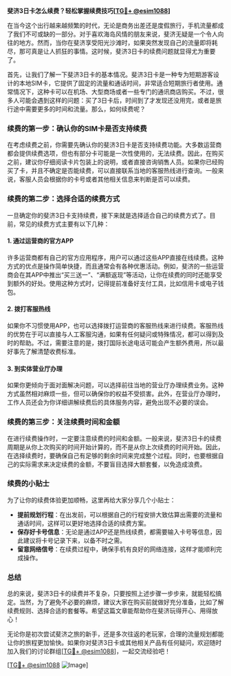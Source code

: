 **斐济3日卡怎么续费？轻松掌握续费技巧[[TG💪+ @esim1088](https://t.me/s/esim1088)]**

在当今这个出行越来越频繁的时代，无论是商务出差还是度假旅行，手机流量都成了我们不可或缺的一部分。对于喜欢海岛风情的朋友来说，斐济无疑是一个令人向往的地方。然而，当你在斐济享受阳光沙滩时，如果突然发现自己的流量即将耗尽，那可真是让人抓狂的事情。这时候，斐济3日卡的续费问题就显得尤为重要了。

首先，让我们了解一下斐济3日卡的基本情况。斐济3日卡是一种专为短期游客设计的本地SIM卡，它提供了固定的流量和通话时间，非常适合短期旅行者使用。通常情况下，这种卡可以在机场、大型商场或者一些专门的通讯商店购买。不过，很多人可能会遇到这样的问题：买了3日卡后，时间到了才发现还没用完，或者是旅行途中需要更多的时间和流量。那么，如何续费呢？

### 续费的第一步：确认你的SIM卡是否支持续费

在考虑续费之前，你需要先确认你的斐济3日卡是否支持续费功能。大多数运营商都会提供续费选项，但也有部分卡可能是一次性使用的，无法续费。因此，在购买之前，建议你仔细阅读卡片包装上的说明，或者直接咨询销售人员。如果你已经购买了卡，并且不确定是否能续费，可以直接联系当地的客服热线进行查询。一般来说，客服人员会根据你的卡号或者其他相关信息来判断是否可以续费。

### 续费的第二步：选择合适的续费方式

一旦确定你的斐济3日卡支持续费，接下来就是选择适合自己的续费方式了。目前，常见的续费方式主要有以下几种：

#### 1. **通过运营商的官方APP**
许多运营商都有自己的官方应用程序，用户可以通过这些APP直接在线续费。这种方式的优点是操作简单快捷，而且通常会有各种优惠活动。例如，斐济的一些运营商会在其APP中推出“买三送一”、“满额返现”等活动，让你在续费的同时还能享受到额外的好处。使用这种方式时，记得提前准备好支付工具，比如信用卡或电子钱包。

#### 2. **拨打客服热线**
如果你不习惯使用APP，也可以选择拨打运营商的客服热线来进行续费。客服热线的优势在于可以直接与人工客服沟通，如果有任何疑问或特殊情况，都可以得到及时的帮助。不过，需要注意的是，拨打国际长途电话可能会产生额外费用，所以最好事先了解清楚收费标准。

#### 3. **到实体营业厅办理**
如果你更倾向于面对面解决问题，可以选择前往当地的营业厅办理续费业务。这种方式虽然相对麻烦一些，但可以确保你的权益不受损害。此外，在营业厅办理时，工作人员还会为你详细讲解续费后的具体服务内容，避免出现不必要的误会。

### 续费的第三步：关注续费时间和金额

在进行续费操作时，一定要注意续费的时间和金额。一般来说，斐济3日卡的续费周期是从你上次购买的时间开始计算的，而不是从你上次续费的时间开始。因此，在选择续费时，要确保自己有足够的剩余时间来完成整个过程。同时，也要根据自己的实际需求来决定续费的金额，不要盲目选择大额套餐，以免造成浪费。

### 续费的小贴士

为了让你的续费体验更加顺畅，这里再给大家分享几个小贴士：

- **提前规划行程**：在出发前，可以根据自己的行程安排大致估算出需要的流量和通话时间，这样可以更好地选择合适的续费方案。
- **保存好卡号信息**：无论是通过APP还是热线续费，都需要输入卡号等信息，因此建议将卡号记录下来，以备不时之需。
- **留意网络信号**：在续费过程中，确保手机有良好的网络连接，这样才能顺利完成操作。

### 总结

总的来说，斐济3日卡的续费并不复杂，只要按照上述步骤一步步来，就能轻松搞定。当然，为了避免不必要的麻烦，建议大家在购买前就做好充分准备，比如了解续费规则、选择合适的套餐等。希望这篇文章能帮助你在斐济玩得开心、用得放心！

无论你是初次尝试斐济之旅的新手，还是多次往返的老玩家，合理的流量规划都能让你的旅程更加愉快。如果你对斐济3日卡或其他相关产品有任何疑问，欢迎随时加入我们的讨论群组[[TG💪+ @esim1088](https://t.me/s/esim1088)]，一起交流经验吧！

[[TG💪+ @esim1088](https://t.me/s/esim1088) ![Image](https://i.postimg.cc/4NQfJmqS/Snipaste-2025-05-13-00-14-12.png)]